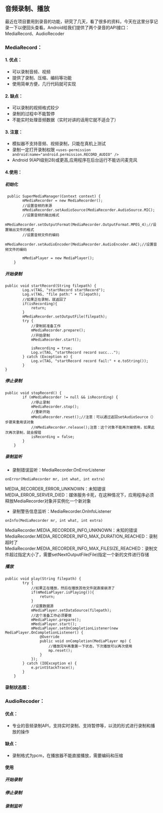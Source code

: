 ## 音频录制、播放
最近在项目要用到录音的功能，研究了几天，看了很多的资料，今天在这里分享记录一下以便回头查看。Android给我们提供了两个录音的API接口：MediaRecord、AudioRecoder
### MediaRecord：
#### 1. 优点：
* 可以录制音频、视频
* 提供了录制、压缩、编码等功能
* 使用简单方便，几行代码就可实现
#### 2. 缺点：
* 可以录制的视频格式较少
* 录制的过程中不能暂停
* 不能实时处理音频数据（实时对讲的话用它就不适合了）
#### 3. 注意：
* 模拟器不支持音频、视频录制，只能在真机上测试
* 录制一定打开录制权限
```<uses-permission android:name="android.permission.RECORD_AUDIO" />```
* Android 9(API级别28)或更高,应用程序在后台运行不能访问麦克风
#### 4.使用：
##### 初始化
```
 public SuperMediaManager(Context context) {
        mMediaRecorder = new MediaRecorder();
        //设置音频的来源
        mMediaRecorder.setAudioSource(MediaRecorder.AudioSource.MIC);
        //设置音频的输出格式
        mMediaRecorder.setOutputFormat(MediaRecorder.OutputFormat.MPEG_4);//设置输出文件的格式
        //设置音频文件的编码
        mMediaRecorder.setAudioEncoder(MediaRecorder.AudioEncoder.AAC);//设置音频文件的编码

        mMediaPlayer = new MediaPlayer();
    }
```
##### 开始录制
```
public void startRecord(String filepath) {
        Log.v(TAG, "startRecord startRecord");
        Log.v(TAG, "file path:" + filepath);
        //如果正在录制，就返回了
        if(isRecording){
            return;
        }
        mMediaRecorder.setOutputFile(filepath);
        try {
            //录制前准备工作
            mMediaRecorder.prepare();
            //开始录制
            mMediaRecorder.start();

            isRecording = true;
            Log.v(TAG, "startRecord record succ...");
        } catch (Exception e) {
            Log.v(TAG, "startRecord record fail:" + e.toString());
        }
}
```
##### 停止录制
```
public void stopRecord() {
        if (mMediaRecorder != null && isRecording) {
            //停止录制
            mMediaRecorder.stop();
            //重新开始
            mMediaRecorder.reset();//注意：可以通过返回setAudioSource（）步骤来重用该对象
            //mMediaRecorder.release();注意：这个对象不能再次被使用，如果此次再次录制，就会报错
            isRecording = false;
        }
    }
```
##### 录制监听
* 录制错误监听：MediaRecorder.OnErrorListener 
```
onError(MediaRecorder mr, int what, int extra)
```
MEDIA_RECORDER_ERROR_UNKNOWN：未知错误 
MEDIA_ERROR_SERVER_DIED：媒体服务卡死，在这种情况下，应用程序必须释放MediaRecorder对象并实例化一个新对象
* 录制警告信息监听：MediaRecorder.OnInfoListener	
```
onInfo(MediaRecorder mr, int what, int extra)	
```
MediaRecorder.MEDIA_RECORDER_INFO_UNKNOWN：未知的错误  
MediaRecorder.MEDIA_RECORDER_INFO_MAX_DURATION_REACHED：录制超时了
MediaRecorder.MEDIA_RECORDER_INFO_MAX_FILESIZE_REACHED：录制文件超过指定大小了，需要setNextOutputFile(File)指定一个新的文件进行存储
		
##### 播放
```
public void play(String filepath) {
        try {
            //如果正在播放，然后在播放其他文件就直接崩溃了
            if(mMediaPlayer.isPlaying()){
                return;
            }
            //设置数据源
            mMediaPlayer.setDataSource(filepath);
            //这个准备工作必须要做
            mMediaPlayer.prepare();
            mMediaPlayer.start();
            mMediaPlayer.setOnCompletionListener(new MediaPlayer.OnCompletionListener() {
                @Override
                public void onCompletion(MediaPlayer mp) {
                    //播放完毕再重置一下状态，下次播放可以再次使用
                    mp.reset();
                }
            });
        } catch (IOException e) {
            e.printStackTrace();
        }
    }
```
#### 录制状态图：
### AudioRecoder：
#### 优点：
* 专业的音频录制API，支持实时录制、支持暂停等，以流的形式进行录制和播放的操作
#### 缺点：
* 录制格式为pcm，在播放器不能直接播放，需要编码和压缩		
#### 使用	
##### 开始录制

##### 停止录制
##### 录制监听
